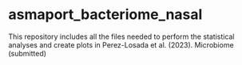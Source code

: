 # asmaport_bacteriome_nasal
This repository includes all the files needed to perform the statistical analyses and create plots in Perez-Losada et al. (2023). Microbiome (submitted)

